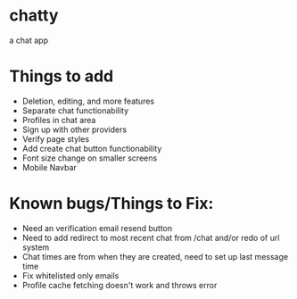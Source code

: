 # chatty

a chat app

# Things to add

- Deletion, editing, and more features
- Separate chat functionability
- Profiles in chat area
- Sign up with other providers
- Verify page styles
- Add create chat button functionability
- Font size change on smaller screens
- Mobile Navbar

# Known bugs/Things to Fix:

- Need an verification email resend button
- Need to add redirect to most recent chat from /chat and/or redo of url system
- Chat times are from when they are created, need to set up last message time
- Fix whitelisted only emails
- Profile cache fetching doesn't work and throws error
